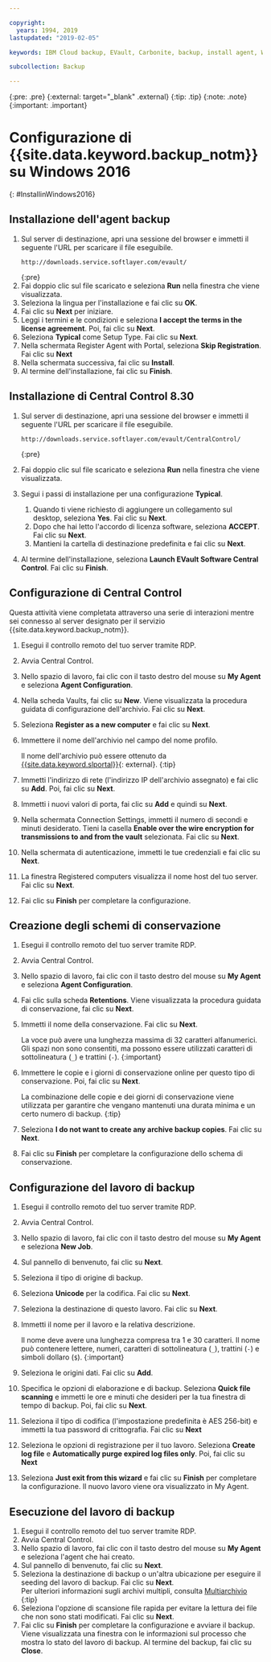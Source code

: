 ```yaml
---

copyright:
  years: 1994, 2019
lastupdated: "2019-02-05"

keywords: IBM Cloud backup, EVault, Carbonite, backup, install agent, Windows

subcollection: Backup

---
```

{:pre: .pre}
{:external: target="_blank" .external}
{:tip: .tip}
{:note: .note}
{:important: .important}

# Configurazione di {{site.data.keyword.backup_notm}} su Windows 2016
{: #InstallinWindows2016}

## Installazione dell'agent backup

1. Sul server di destinazione, apri una sessione del browser e immetti il seguente l'URL per scaricare il file eseguibile.
   ```
   http://downloads.service.softlayer.com/evault/
   ```
   {:pre}
2. Fai doppio clic sul file scaricato e seleziona **Run** nella finestra che viene visualizzata.
3. Seleziona la lingua per l'installazione e fai clic su **OK**.
4. Fai clic su **Next** per iniziare.
5. Leggi i termini e le condizioni e seleziona **I accept the terms in the license agreement**. Poi, fai clic su **Next**.
6. Seleziona **Typical** come Setup Type. Fai clic su **Next**.
7. Nella schermata Register Agent with Portal, seleziona **Skip Registration**. Fai clic su **Next**
8. Nella schermata successiva, fai clic su **Install**.
9. Al termine dell'installazione, fai clic su **Finish**.

## Installazione di Central Control 8.30

1. Sul server di destinazione, apri una sessione del browser e immetti il seguente l'URL per scaricare il file eseguibile.

   ```
   http://downloads.service.softlayer.com/evault/CentralControl/
   ```
   {:pre}

2. Fai doppio clic sul file scaricato e seleziona **Run** nella finestra che viene visualizzata.
3. Segui i passi di installazione per una configurazione **Typical**.
   1. Quando ti viene richiesto di aggiungere un collegamento sul desktop, seleziona **Yes**. Fai clic su **Next**.
   2. Dopo che hai letto l'accordo di licenza software, seleziona **ACCEPT**. Fai clic su **Next**.
   3. Mantieni la cartella di destinazione predefinita e fai clic su **Next**.
4. Al termine dell'installazione, seleziona **Launch EVault Software Central Control**. Fai clic su **Finish**.


## Configurazione di Central Control

Questa attività viene completata attraverso una serie di interazioni mentre sei connesso al server designato per il servizio {{site.data.keyword.backup_notm}}.

1. Esegui il controllo remoto del tuo server tramite RDP.
2. Avvia Central Control.
3. Nello spazio di lavoro, fai clic con il tasto destro del mouse su **My Agent** e seleziona **Agent Configuration**.
4. Nella scheda Vaults, fai clic su **New**. Viene visualizzata la procedura guidata di configurazione dell'archivio. Fai clic su **Next**.
5. Seleziona **Register as a new computer** e fai clic su **Next**.
6. Immettere il nome dell'archivio nel campo del nome profilo.

   Il nome dell'archivio può essere ottenuto da [{{site.data.keyword.slportal}}](https://control.softlayer.com/){: external}.
   {:tip}
6. Immetti l'indirizzo di rete (l'indirizzo IP dell'archivio assegnato) e fai clic su **Add**. Poi, fai clic su **Next**.
7. Immetti i nuovi valori di porta, fai clic su **Add** e quindi su **Next**.
8. Nella schermata Connection Settings, immetti il numero di secondi e minuti desiderato. Tieni la casella **Enable over the wire encryption for transmissions to and from the vault** selezionata. Fai clic su **Next**.
9. Nella schermata di autenticazione, immetti le tue credenziali e fai clic su **Next**.
10. La finestra Registered computers visualizza il nome host del tuo server. Fai clic su **Next**.
11.	Fai clic su **Finish** per completare la configurazione.


## Creazione degli schemi di conservazione

1. Esegui il controllo remoto del tuo server tramite RDP.
2. Avvia Central Control.
3. Nello spazio di lavoro, fai clic con il tasto destro del mouse su **My Agent** e seleziona **Agent Configuration**.
4. Fai clic sulla scheda **Retentions**. Viene visualizzata la procedura guidata di conservazione, fai clic su **Next**.
5. Immetti il nome della conservazione. Fai clic su **Next**.<br/> 

   La voce può avere una lunghezza massima di 32 caratteri alfanumerici. Gli spazi non sono consentiti, ma possono essere utilizzati caratteri di sottolineatura (`_`) e trattini (`-`).
   {:important}
6. Immettere le copie e i giorni di conservazione online per questo tipo di conservazione. Poi, fai clic su **Next**.<br/>  

   La combinazione delle copie e dei giorni di conservazione viene utilizzata per garantire che vengano mantenuti una durata minima e un certo numero di backup.
   {:tip}
7. Seleziona **I do not want to create any archive backup copies**. Fai clic su **Next**.
8. Fai clic su **Finish** per completare la configurazione dello schema di conservazione.


## Configurazione del lavoro di backup

1. Esegui il controllo remoto del tuo server tramite RDP.
2. Avvia Central Control.
3. Nello spazio di lavoro, fai clic con il tasto destro del mouse su **My Agent** e seleziona **New Job**.
4. Sul pannello di benvenuto, fai clic su **Next**.
5. Seleziona il tipo di origine di backup.
6. Seleziona **Unicode** per la codifica. Fai clic su **Next**.
7. Seleziona la destinazione di questo lavoro. Fai clic su **Next**.
8. Immetti il nome per il lavoro e la relativa descrizione.<br/>  

   Il nome deve avere una lunghezza compresa tra 1 e 30 caratteri. Il nome può contenere lettere, numeri, caratteri di sottolineatura (`_`), trattini (`-`) e simboli dollaro (`$`).
   {:important}
9. Seleziona le origini dati. Fai clic su **Add**.
10. Specifica le opzioni di elaborazione e di backup. Seleziona **Quick file scanning** e immetti le ore e minuti che desideri per la tua finestra di tempo di backup. Poi, fai clic su **Next**.
11. Seleziona il tipo di codifica (l'impostazione predefinita è AES 256-bit) e immetti la tua password di crittografia. Fai clic su **Next**
12. Seleziona le opzioni di registrazione per il tuo lavoro. Seleziona **Create log file** e **Automatically purge expired log files only**. Poi, fai clic su **Next**
13. Seleziona **Just exit from this wizard** e fai clic su **Finish** per completare la configurazione. Il nuovo lavoro viene ora visualizzato in My Agent.


## Esecuzione del lavoro di backup

1. Esegui il controllo remoto del tuo server tramite RDP.
2. Avvia Central Control.
3. Nello spazio di lavoro, fai clic con il tasto destro del mouse su **My Agent** e seleziona l'agent che hai creato.
4. Sul pannello di benvenuto, fai clic su **Next**.
5. Seleziona la destinazione di backup o un'altra ubicazione per eseguire il seeding del lavoro di backup. Fai clic su **Next**.<br/>
   Per ulteriori informazioni sugli archivi multipli, consulta [Multiarchivio](/docs/infrastructure/Backup?topic=Backup-multivault)
   {:tip}
6. Seleziona l'opzione di scansione file rapida per evitare la lettura dei file che non sono stati modificati. Fai clic su **Next**.
7. Fai clic su **Finish** per completare la configurazione e avviare il backup. Viene visualizzata una finestra con le informazioni sul processo che mostra lo stato del lavoro di backup. Al termine del backup, fai clic su **Close**.
